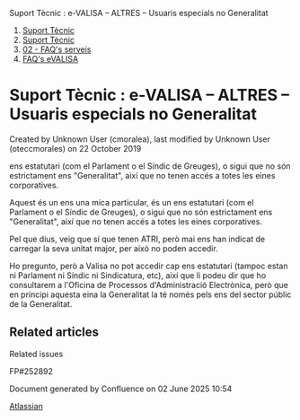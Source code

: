 Suport Tècnic : e-VALISA – ALTRES – Usuaris especials no Generalitat  

1.  [Suport Tècnic](index.html)
2.  [Suport Tècnic](13893782.html)
3.  [02 - FAQ's serveis](26313393.html)
4.  [FAQ's eVALISA](28705569.html)

Suport Tècnic : e-VALISA – ALTRES – Usuaris especials no Generalitat
====================================================================

Created by Unknown User (cmoralea), last modified by Unknown User (oteccmorales) on 22 October 2019

ens estatutari (com el Parlament o el Síndic de Greuges), o sigui que no són estrictament ens "Generalitat", així que no tenen accés a totes les eines corporatives.

  

Aquest és un ens una mica particular, és un ens estatutari (com el Parlament o el Síndic de Greuges), o sigui que no són estrictament ens "Generalitat", així que no tenen accés a totes les eines corporatives.

Pel que dius, veig que sí que tenen ATRI, però mai ens han indicat de carregar la seva unitat major, per això no poden accedir.

Ho pregunto, però a Valisa no pot accedir cap ens estatutari (tampoc estan ni Parlament ni Síndic ni Sindicatura, etc), així que li podeu dir que ho consultarem a l'Oficina de Processos d'Administració Electrònica, però que en principi aquesta eina la Generalitat la té només pels ens del sector públic de la Generalitat.

Related articles
----------------

  

Related issues

FP#252892 

Document generated by Confluence on 02 June 2025 10:54

[Atlassian](http://www.atlassian.com/)